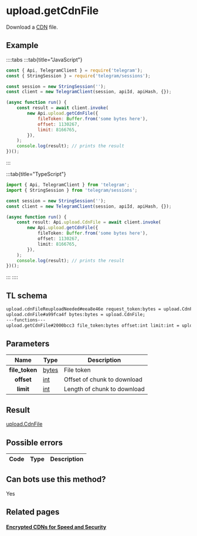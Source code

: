 # upload.getCdnFile

Download a [CDN](https://core.telegram.org/cdn) file.

## Example

::::tabs
:::tab{title="JavaScript"}

```js
const { Api, TelegramClient } = require('telegram');
const { StringSession } = require('telegram/sessions');

const session = new StringSession('');
const client = new TelegramClient(session, apiId, apiHash, {});

(async function run() {
    const result = await client.invoke(
        new Api.upload.getCdnFile({
            fileToken: Buffer.from('some bytes here'),
            offset: 1130267,
            limit: 8166765,
        }),
    );
    console.log(result); // prints the result
})();
```

:::

:::tab{title="TypeScript"}

```ts
import { Api, TelegramClient } from 'telegram';
import { StringSession } from 'telegram/sessions';

const session = new StringSession('');
const client = new TelegramClient(session, apiId, apiHash, {});

(async function run() {
    const result: Api.upload.CdnFile = await client.invoke(
        new Api.upload.getCdnFile({
            fileToken: Buffer.from('some bytes here'),
            offset: 1130267,
            limit: 8166765,
        }),
    );
    console.log(result); // prints the result
})();
```

:::
::::

## TL schema

```txt
upload.cdnFileReuploadNeeded#eea8e46e request_token:bytes = upload.CdnFile;
upload.cdnFile#a99fca4f bytes:bytes = upload.CdnFile;
---functions---
upload.getCdnFile#2000bcc3 file_token:bytes offset:int limit:int = upload.CdnFile;
```

## Parameters

|      Name      | Type                                          | Description                 |
| :------------: | --------------------------------------------- | --------------------------- |
| **file_token** | [bytes](https://core.telegram.org/type/bytes) | File token                  |
|   **offset**   | [int](https://core.telegram.org/type/int)     | Offset of chunk to download |
|   **limit**    | [int](https://core.telegram.org/type/int)     | Length of chunk to download |

## Result

[upload.CdnFile](https://core.telegram.org/type/upload.CdnFile)

## Possible errors

| Code | Type | Description |
| :--: | ---- | ----------- |

## Can bots use this method?

Yes

## Related pages

#### [Encrypted CDNs for Speed and Security](https://core.telegram.org/cdn)
